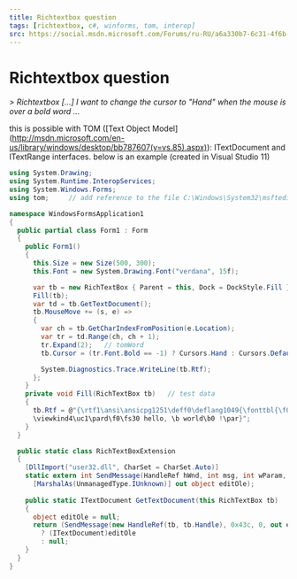 ```yaml
---
title: Richtextbox question
tags: [richtextbox, c#, winforms, tom, interop]
src: https://social.msdn.microsoft.com/Forums/ru-RU/a6a330b7-6c31-4f6b-a502-e846a748d808/richtextbox-question?forum=winforms
---
```

# Richtextbox question
*> Richtextbox [...] I want to change the cursor to "Hand" when the mouse is over a bold word ...* 

this is possible with TOM ([Text Object Model] (http://msdn.microsoft.com/en-us/library/windows/desktop/bb787607(v=vs.85).aspx)): ITextDocument and ITextRange interfaces.
below is an example (created in Visual Studio 11)
```c#
using System.Drawing;
using System.Runtime.InteropServices;
using System.Windows.Forms;
using tom;     // add reference to the file C:\Windows\System32\msftedit.dll

namespace WindowsFormsApplication1
{
  public partial class Form1 : Form
  {
    public Form1()
    {
      this.Size = new Size(500, 300);
      this.Font = new System.Drawing.Font("verdana", 15f);

      var tb = new RichTextBox { Parent = this, Dock = DockStyle.Fill };
      Fill(tb);
      var td = tb.GetTextDocument();
      tb.MouseMove += (s, e) =>
      {
        var ch = tb.GetCharIndexFromPosition(e.Location);
        var tr = td.Range(ch, ch + 1);
        tr.Expand(2);   // tomWord
        tb.Cursor = (tr.Font.Bold == -1) ? Cursors.Hand : Cursors.Default;

        System.Diagnostics.Trace.WriteLine(tb.Rtf);
      };
    }
    private void Fill(RichTextBox tb)   // test data
    {
      tb.Rtf = @"{\rtf1\ansi\ansicpg1251\deff0\deflang1049{\fonttbl{\f0\fnil\fcharset204 Verdana;}}
      \viewkind4\uc1\pard\f0\fs30 hello, \b world\b0 !\par}";
    }
  }

  public static class RichTextBoxExtension
  {
    [DllImport("user32.dll", CharSet = CharSet.Auto)]
    static extern int SendMessage(HandleRef hWnd, int msg, int wParam, 
      [MarshalAs(UnmanagedType.IUnknown)] out object editOle);
  
    public static ITextDocument GetTextDocument(this RichTextBox tb)
    {
      object editOle = null;
      return (SendMessage(new HandleRef(tb, tb.Handle), 0x43c, 0, out editOle) != 0)
        ? (ITextDocument)editOle
        : null;
    }
  }
}
```
